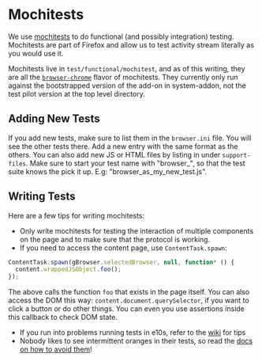 # Mochitests

We use [mochitests](https://firefox-source-docs.mozilla.org/testing/mochitest-plain/) to do functional (and possibly integration) testing. Mochitests are part of Firefox and allow us to test activity stream literally as you would use it.

Mochitests live in `test/functional/mochitest`, and as of this writing, they
 are all the [`browser-chrome`](https://firefox-source-docs.mozilla.org/testing/chrome-tests/) flavor of mochitests.  They currently only run against the bootstrapped version of the add-on in system-addon, not the test pilot version at the top level directory.

## Adding New Tests

If you add new tests, make sure to list them in the `browser.ini` file. You will see the other tests there. Add a new entry with the same format as the others. You can also add new JS or HTML files by listing in under `support-files`. Make sure to start your test name with "browser_", so that the test suite knows the pick it up. E.g: "browser_as_my_new_test.js".

## Writing Tests

Here are a few tips for writing mochitests:

* Only write mochitests for testing the interaction of multiple components on the page and to make sure that the protocol is working.
* If you need to access the content page, use `ContentTask.spawn`:

```js
ContentTask.spawn(gBrowser.selectedBrowser, null, function* () {
  content.wrappedJSObject.foo();
});
```

The above calls the function `foo` that exists in the page itself. You can also access the DOM this way: `content.document.querySelector`, if you want to click a button or do other things. You can even you use assertions inside this callback to check DOM state.

* If you run into problems running tests in e10s, refer to the [wiki](https://wiki.mozilla.org/Electrolysis/e10s_test_tips) for tips
* Nobody likes to see intermittent oranges in their tests, so read the [docs on how to avoid them](https://firefox-source-docs.mozilla.org/testing/intermittent/)!
